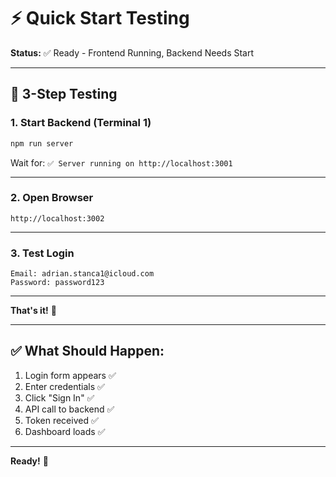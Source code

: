# ⚡ Quick Start Testing

**Status:** ✅ Ready - Frontend Running, Backend Needs Start

---

## 🚀 **3-Step Testing**

### **1. Start Backend** (Terminal 1)
```bash
npm run server
```

Wait for: `✅ Server running on http://localhost:3001`

---

### **2. Open Browser**
```
http://localhost:3002
```

---

### **3. Test Login**
```
Email: adrian.stanca1@icloud.com
Password: password123
```

---

**That's it!** 🎉

---

## ✅ **What Should Happen:**

1. Login form appears ✅
2. Enter credentials ✅
3. Click "Sign In" ✅
4. API call to backend ✅
5. Token received ✅
6. Dashboard loads ✅

---

**Ready!** 🚀

